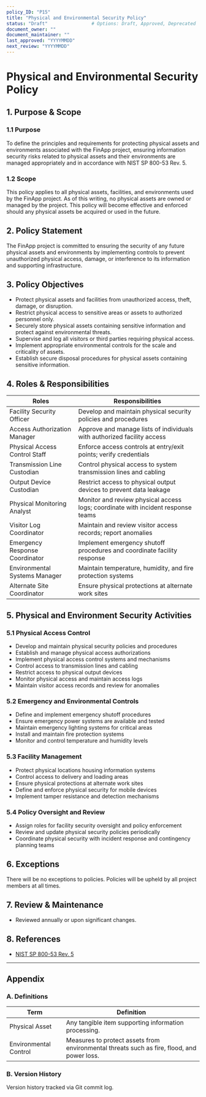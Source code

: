```yaml
---
policy_ID: "P15"
title: "Physical and Environmental Security Policy"
status: "Draft"                # Options: Draft, Approved, Deprecated
document_owner: ""
document_maintainer: ""
last_approved: "YYYYMMDD"
next_review: "YYYYMMDD"
---
```

# Physical and Environmental Security Policy

## 1. Purpose & Scope

### 1.1 Purpose
To define the principles and requirements for protecting physical assets and environments associated with the FinApp project, ensuring information security risks related to physical assets and their environments are managed appropriately and in accordance with NIST SP 800-53 Rev. 5.

### 1.2 Scope
This policy applies to all physical assets, facilities, and environments used by the FinApp project. As of this writing, no physical assets are owned or managed by the project. This policy will become effective and enforced should any physical assets be acquired or used in the future.

## 2. Policy Statement
The FinApp project is committed to ensuring the security of any future physical assets and environments by implementing controls to prevent unauthorized physical access, damage, or interference to its information and supporting infrastructure.

## 3. Policy Objectives
- Protect physical assets and facilities from unauthorized access, theft, damage, or disruption.
- Restrict physical access to sensitive areas or assets to authorized personnel only.
- Securely store physical assets containing sensitive information and protect against environmental threats.
- Supervise and log all visitors or third parties requiring physical access.
- Implement appropriate environmental controls for the scale and criticality of assets.
- Establish secure disposal procedures for physical assets containing sensitive information.

## 4. Roles & Responsibilities

| Roles                          | Responsibilities                                                                                   |
|--------------------------------|-----------------------------------------------------------------------------------------------------|
| Facility Security Officer      | Develop and maintain physical security policies and procedures                              |
| Access Authorization Manager   | Approve and manage lists of individuals with authorized facility access                     |
| Physical Access Control Staff  | Enforce access controls at entry/exit points; verify credentials                            |
| Transmission Line Custodian    | Control physical access to system transmission lines and cabling                     |
| Output Device Custodian        | Restrict access to physical output devices to prevent data leakage                          |
| Physical Monitoring Analyst    | Monitor and review physical access logs; coordinate with incident response teams            |
| Visitor Log Coordinator        | Maintain and review visitor access records; report anomalies                                |
| Emergency Response Coordinator | Implement emergency shutoff procedures and coordinate facility response                     |
| Environmental Systems Manager  | Maintain temperature, humidity, and fire protection systems                          |
| Alternate Site Coordinator     | Ensure physical protections at alternate work sites                                         |


## 5. Physical and Environment Security Activities

### 5.1 Physical Access Control
  - Develop and maintain physical security policies and procedures 
  - Establish and manage physical access authorizations 
  - Implement physical access control systems and mechanisms 
  - Control access to transmission lines and cabling 
  - Restrict access to physical output devices 
  - Monitor physical access and maintain access logs 
  - Maintain visitor access records and review for anomalies 

### 5.2 Emergency and Environmental Controls
  - Define and implement emergency shutoff procedures 
  - Ensure emergency power systems are available and tested 
  - Maintain emergency lighting systems for critical areas 
  - Install and maintain fire protection systems 
  - Monitor and control temperature and humidity levels 

### 5.3 Facility Management
  - Protect physical locations housing information systems 
  - Control access to delivery and loading areas 
  - Ensure physical protections at alternate work sites 
  - Define and enforce physical security for mobile devices 
  - Implement tamper resistance and detection mechanisms 

### 5.4 Policy Oversight and Review
  - Assign roles for facility security oversight and policy enforcement 
  - Review and update physical security policies periodically
  - Coordinate physical security with incident response and contingency planning teams

## 6. Exceptions
There will be no exceptions to policies. Policies will be upheld by all project members at all times.

## 7. Review & Maintenance
* Reviewed annually or upon significant changes.

## 8. References
- [NIST SP 800-53 Rev. 5](https://csrc.nist.gov/publications/detail/sp/800-53/rev-5/final)

---

## Appendix

### A. Definitions
| Term | Definition |
|------|------------|
| Physical Asset      | Any tangible item  supporting information processing. |
| Environmental Control | Measures to protect assets from environmental threats such as fire, flood, and power loss. |

### B. Version History
Version history tracked via Git commit log.




